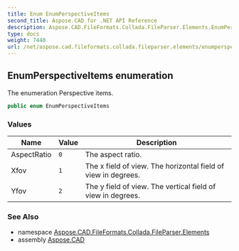 ```yaml
---
title: Enum EnumPerspectiveItems
second_title: Aspose.CAD for .NET API Reference
description: Aspose.CAD.FileFormats.Collada.FileParser.Elements.EnumPerspectiveItems enum. The enumeration Perspective items
type: docs
weight: 7440
url: /net/aspose.cad.fileformats.collada.fileparser.elements/enumperspectiveitems/
---
```

## EnumPerspectiveItems enumeration

The enumeration Perspective items.

```csharp
public enum EnumPerspectiveItems
```

### Values

| Name | Value | Description |
| --- | --- | --- |
| AspectRatio | `0` | The aspect ratio. |
| Xfov | `1` | The x field of view. The horizontal field of view in degrees. |
| Yfov | `2` | The y field of view. The vertical field of view in degrees. |

### See Also

* namespace [Aspose.CAD.FileFormats.Collada.FileParser.Elements](../../aspose.cad.fileformats.collada.fileparser.elements/)
* assembly [Aspose.CAD](../../)


